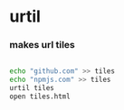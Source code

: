 # urtil
### makes url tiles

```sh

echo "github.com" >> tiles
echo "npmjs.com" >> tiles
urtil tiles
open tiles.html

```
